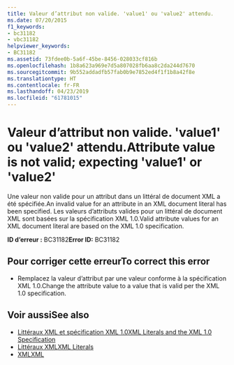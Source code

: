 ```yaml
---
title: Valeur d’attribut non valide. 'value1' ou 'value2' attendu.
ms.date: 07/20/2015
f1_keywords:
- bc31182
- vbc31182
helpviewer_keywords:
- BC31182
ms.assetid: 73fdee0b-5a6f-45be-8456-028033cf816b
ms.openlocfilehash: 1b8a623a969e7d5a807028fb6aa8c2da244d7670
ms.sourcegitcommit: 9b552addadfb57fab0b9e7852ed4f1f1b8a42f8e
ms.translationtype: HT
ms.contentlocale: fr-FR
ms.lasthandoff: 04/23/2019
ms.locfileid: "61781015"
---
```

# <a name="attribute-value-is-not-valid-expecting-value1-or-value2"></a><span data-ttu-id="d0319-102">Valeur d’attribut non valide. 'value1' ou 'value2' attendu.</span><span class="sxs-lookup"><span data-stu-id="d0319-102">Attribute value is not valid; expecting 'value1' or 'value2'</span></span>
<span data-ttu-id="d0319-103">Une valeur non valide pour un attribut dans un littéral de document XML a été spécifiée.</span><span class="sxs-lookup"><span data-stu-id="d0319-103">An invalid value for an attribute in an XML document literal has been specified.</span></span> <span data-ttu-id="d0319-104">Les valeurs d’attributs valides pour un littéral de document XML sont basées sur la spécification XML 1.0.</span><span class="sxs-lookup"><span data-stu-id="d0319-104">Valid attribute values for an XML document literal are based on the XML 1.0 specification.</span></span>  
  
 <span data-ttu-id="d0319-105">**ID d’erreur :** BC31182</span><span class="sxs-lookup"><span data-stu-id="d0319-105">**Error ID:** BC31182</span></span>  
  
## <a name="to-correct-this-error"></a><span data-ttu-id="d0319-106">Pour corriger cette erreur</span><span class="sxs-lookup"><span data-stu-id="d0319-106">To correct this error</span></span>  
  
- <span data-ttu-id="d0319-107">Remplacez la valeur d’attribut par une valeur conforme à la spécification XML 1.0.</span><span class="sxs-lookup"><span data-stu-id="d0319-107">Change the attribute value to a value that is valid per the XML 1.0 specification.</span></span>  
  
## <a name="see-also"></a><span data-ttu-id="d0319-108">Voir aussi</span><span class="sxs-lookup"><span data-stu-id="d0319-108">See also</span></span>

- [<span data-ttu-id="d0319-109">Littéraux XML et spécification XML 1.0</span><span class="sxs-lookup"><span data-stu-id="d0319-109">XML Literals and the XML 1.0 Specification</span></span>](../../visual-basic/programming-guide/language-features/xml/xml-literals-and-the-xml-1-0-specification.md)
- [<span data-ttu-id="d0319-110">Littéraux XML</span><span class="sxs-lookup"><span data-stu-id="d0319-110">XML Literals</span></span>](../../visual-basic/language-reference/xml-literals/index.md)
- [<span data-ttu-id="d0319-111">XML</span><span class="sxs-lookup"><span data-stu-id="d0319-111">XML</span></span>](../../visual-basic/programming-guide/language-features/xml/index.md)
